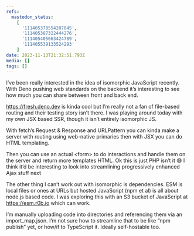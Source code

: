 ```yaml
---
refs:
  mastodon_status:
    [
      '111405378554207845',
      '111405387322444276',
      '111405405663424789',
      '111405539133524293'
    ]
date: 2023-11-13T21:32:51.793Z
media: []
tags: []
---
```


<p>I’ve been really interested in the idea of isomorphic JavaScript recently. With Deno pushing web standards on the backend it’s interesting to see how much you can share between front and back end. </p>

<p><a href="https://fresh.deno.dev" target="_blank" rel="nofollow noopener noreferrer" translate="no"><span class="invisible">https://</span><span class="">fresh.deno.dev</span><span class="invisible"></span></a> is kinda cool but I’m really not a fan of file-based routing and their testing story isn’t there. I was playing around today with my own JSX based SSR, though it isn’t entirely isomorphic JS. </p><p>With fetch’s Request &amp; Response and URLPattern you can kinda make a server with routing using web-native primaries then with JSX you can do HTML templating.</p>

<p>Then you can use an actual &lt;form&gt; to do interactions and handle them on the server and return more templates HTML. Ok this is just PHP isn’t it 😅 I think it’d be interesting to look into streamlining progressively enhanced Ajax stuff next</p>

<p>The other thing I can’t work out with isomorphic  is dependencies. ESM is local files or ones at URLs but hosted JavaScript (npm et al) is all about node.js based code. I was exploring this with an S3 bucket of JavaScript at <a href="https://esm.r0b.io" target="_blank" rel="nofollow noopener noreferrer" translate="no"><span class="invisible">https://</span><span class="">esm.r0b.io</span><span class="invisible"></span></a> which can work. </p><p>I’m manually uploading code into directories and referencing them via an import_map.json. I’m not sure how to streamline that to be like “npm publish” yet, or how/if to TypeScript it. Ideally self-hostable too.</p>
